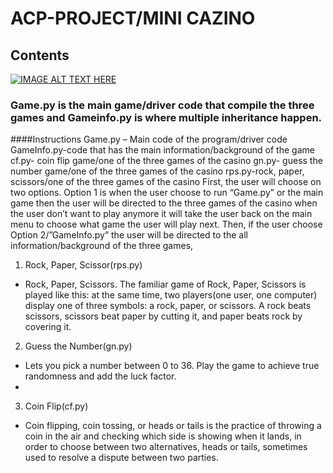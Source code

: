 # ACP-PROJECT/MINI CAZINO

## Contents
[![IMAGE ALT TEXT HERE](http://img.youtube.com/vi/28RZNNhiEYY/0.jpg)](http://www.youtube.com/watch?v=28RZNNhiEYY)
### Game.py is the main game/driver code that compile the three games and Gameinfo.py is where multiple inheritance happen.

####Instructions
  Game.py – Main code of the program/driver code
  GameInfo.py-code that has the main information/background of the game
  cf.py- coin flip game/one of the three games of the casino
  gn.py- guess the number game/one of the three games of the casino
  rps.py-rock, paper, scissors/one of the three games of the casino
  First, the user will choose on two options. Option 1 is when the user choose to run “Game.py” or the main game then the user will be directed to the three games of the casino when the user don’t want to play anymore it will take the user back on the main menu to choose what game the user will play next. Then, if the user choose Option 2/”GameInfo.py” the user will be directed to the all information/background of the three games,

1. Rock, Paper, Scissor(rps.py)
  - Rock, Paper, Scissors. The familiar game of Rock, Paper, Scissors is played like this: at the same time, two players(one user, one computer) display one of three symbols: a rock, paper, or scissors. A rock beats scissors, scissors beat paper by cutting it, and paper beats rock by covering it.

2. Guess the Number(gn.py)
  - Lets you pick a number between 0 to 36. Play the game to achieve true randomness and add the luck factor.
  - 
3. Coin Flip(cf.py)
  - Coin flipping, coin tossing, or heads or tails is the practice of throwing a coin in the air and checking which side is showing when it lands, in order to choose between two alternatives, heads or tails, sometimes used to resolve a dispute between two parties.

